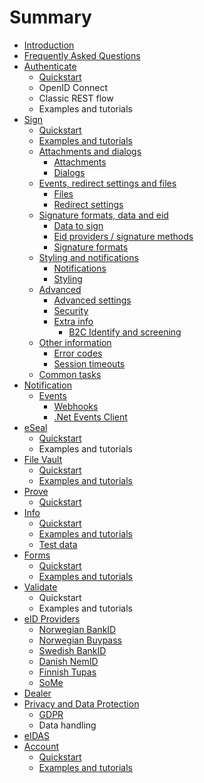 # Summary

* [Introduction](README.md)
* [Frequently Asked Questions](frequently-asked-questions.md)
* [Authenticate](authenticate/README.md)
  * [Quickstart](authenticate/quickstart.md)
  * OpenID Connect
  * Classic REST flow
  * Examples and tutorials
* [Sign](sign/README.md)
  * [Quickstart](sign/quickstart.md)
  * [Examples and tutorials](sign/examples-and-tutorials.md)
  * [Attachments and dialogs](sign/attachments-and-dialogs/README.md)
    * [Attachments](sign/attachments-and-dialogs/attachments.md)
    * [Dialogs](sign/attachments-and-dialogs/dialogs.md)
  * [Events, redirect settings and files](sign/events-redirect-settings-and-files/README.md)
    * [Files](sign/events-redirect-settings-and-files/files.md)
    * [Redirect settings](sign/events-redirect-settings-and-files/redirect-settings.md)
  * [Signature formats, data and eid](sign/signature-formats-data-and-eid/README.md)
    * [Data to sign](sign/signature-formats-data-and-eid/data-to-sign.md)
    * [Eid providers / signature methods](sign/signature-formats-data-and-eid/eid-providers-signature-methods.md)
    * [Signature formats](sign/signature-formats-data-and-eid/signature-formats.md)
  * [Styling and notifications](sign/styling-and-notifications/README.md)
    * [Notifications](sign/styling-and-notifications/notifications.md)
    * [Styling](sign/styling-and-notifications/styling.md)
  * [Advanced](sign/advanced/README.md)
    * [Advanced settings](sign/advanced/advanced-settings.md)
    * [Security](sign/advanced/security.md)
    * [Extra info](sign/advanced/extra-info.md)
      * [B2C Identify and screening](sign/advanced/extra-info/b2c-identify-and-screening.md)
  * [Other information](sign/other-information/README.md)
    * [Error codes](sign/other-information/error-codes.md)
    * [Session timeouts](sign/other-information/session-timeouts.md)
  * [Common tasks](sign/common-tasks.md)
* [Notification](notification/README.md)
  * [Events](notification/events/README.md)
    * [Webhooks](notification/events/webhooks.md)
    * [.Net Events Client](notification/events/.net-events-client.md)
* [eSeal](eseal/README.md)
  * [Quickstart](eseal/quickstart.md)
  * Examples and tutorials
* [File Vault](file-vault/README.md)
  * [Quickstart](file-vault/quickstart.md)
  * [Examples and tutorials](file-vault/examples-and-tutorials.md)
* [Prove](prove/README.md)
  * [Quickstart](prove/quickstart.md)
* [Info](info/README.md)
  * [Quickstart](info/quickstart.md)
  * [Examples and tutorials](info/examples-and-tutorials.md)
  * [Test data](info/test-data.md)
* [Forms](forms/README.md)
  * [Quickstart](forms/quickstart.md)
  * [Examples and tutorials](forms/examples-and-tutorials.md)
* [Validate](validate/README.md)
  * Quickstart
  * Examples and tutorials
* [eID Providers](eid-providers/README.md)
  * [Norwegian BankID](eid-providers/norwegian-bankid.md)
  * [Norwegian Buypass](eid-providers/norwegian-buypass.md)
  * [Swedish BankID](eid-providers/swedish-bankid.md)
  * [Danish NemID](eid-providers/danish-nemid.md)
  * [Finnish Tupas](eid-providers/finnish-tupas.md)
  * [SoMe](eid-providers/some.md)
* [Dealer](dealer.md)
* [Privacy and Data Protection](privacy-and-data-protection/README.md)
  * [GDPR](privacy-and-data-protection/gdpr.md)
  * Data handling
* [eIDAS](eidas.md)
* [Account](account/README.md)
  * [Quickstart](account/quickstart.md)
  * [Examples and tutorials](account/examples-and-tutorials.md)

